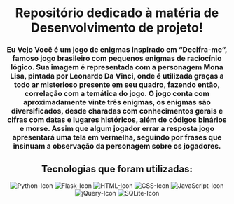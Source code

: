 <div align="center">
    <h1>Repositório dedicado à matéria de Desenvolvimento de projeto!</h1>
    <h3>Eu Vejo Você é um jogo de enigmas inspirado em “Decifra-me”, famoso jogo brasileiro com pequenos enigmas de raciocínio lógico. Sua imagem é representada com a personagem Mona Lisa, pintada por Leonardo Da Vinci, onde é utilizada graças a todo ar misterioso presente em seu quadro, fazendo então, correlação com a temática do jogo.  O jogo conta com aproximadamente vinte três enigmas, os enigmas são diversificados, desde charadas com conhecimentos gerais e cifras com datas e lugares históricos, além de códigos binários e morse. Assim que algum jogador errar a resposta jogo apresentará uma tela em vermelha, seguindo por frases que insinuam a observação da personagem sobre os jogadores.</h3>
    <h2>Tecnologias que foram utilizadas: </h2>
    <img src="https://img.shields.io/badge/python-3670A0?style=for-the-badge&logo=python&logoColor=ffdd54" alt="Python-Icon" >
    <img src="https://img.shields.io/badge/Flask-000000?style=for-the-badge&logo=flask&logoColor=white" alt="Flask-Icon" >
    <img src="https://img.shields.io/badge/HTML5-E34F26?style=for-the-badge&logo=html5&logoColor=white" alt="HTML-Icon" >
    <img src="https://img.shields.io/badge/CSS-239120?&style=for-the-badge&logo=css3&logoColor=white" alt="CSS-Icon" >
    <img src="https://img.shields.io/badge/JavaScript-F7DF1E?style=for-the-badge&logo=javascript&logoColor=black" alt="JavaScript-Icon" >
    <img src="https://img.shields.io/badge/jQuery-0769AD?style=for-the-badge&logo=jquery&logoColor=white" alt="jQuery-Icon" >
    <img src="https://img.shields.io/badge/sqlite-%2307405e.svg?style=for-the-badge&logo=sqlite&logoColor=white" alt="SQLite-Icon" >
    <br><br>
</div>
